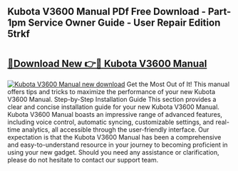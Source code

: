 ## Kubota V3600 Manual PDf Free Download - Part-1pm Service Owner Guide - User Repair Edition 5trkf

# <h2><a href="http://bc91090.oget.top/?id=Kubota+V3600+Manual">🔗Download New 👉🔴 Kubota V3600 Manual</a></h2>

[![Kubota V3600 Manual new download](https://i.imgur.com/5g1atiW.png)](http://bc91090.oget.top/?id=Kubota+V3600+Manual)
Get the Most Out of It! This manual offers tips and tricks to maximize the performance of your new Kubota V3600 Manual. Step-by-Step Installation Guide This section provides a clear and concise installation guide for your new Kubota V3600 Manual. Kubota V3600 Manual boasts an impressive range of advanced features, including voice control, automatic syncing, customizable settings, and real-time analytics, all accessible through the user-friendly interface. Our expectation is that the Kubota V3600 Manual has been a comprehensive and easy-to-understand resource in your journey to becoming proficient in using your new gadget. Should you need any assistance or clarification, please do not hesitate to contact our support team.
